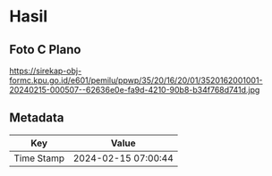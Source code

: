 # Hasil

## Foto C Plano

https://sirekap-obj-formc.kpu.go.id/e601/pemilu/ppwp/35/20/16/20/01/3520162001001-20240215-000507--62636e0e-fa9d-4210-90b8-b34f768d741d.jpg


## Metadata

| Key        | Value               |
| ---------- | ------------------- |
| Time Stamp | 2024-02-15 07:00:44 |



